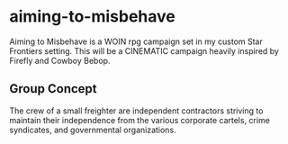 # aiming-to-misbehave
Aiming to Misbehave is a WOIN rpg campaign set in my custom Star Frontiers setting. This will be a CINEMATIC campaign heavily inspired by Firefly and Cowboy Bebop. 

## Group Concept
The crew of a small freighter are independent contractors striving to maintain their independence from the various corporate cartels, crime syndicates, and governmental organizations.
